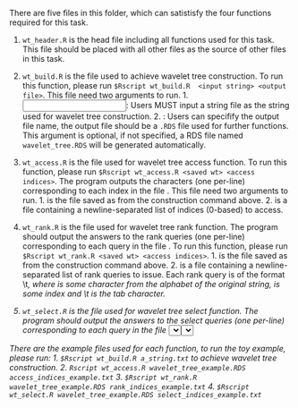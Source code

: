 There are five files in this folder, which can satistisfy the four functions required for this task.
  1. `wt_header.R` is the head file including all functions used for this task. 
  This file should be placed with all other files as the source of other files in this task.
  
  
  2. `wt_build.R` is the file used to achieve wavelet tree construction. 
  To run this function, please run `$Rscript wt_build.R  <input string> <output file>`. 
  This file need two arguments to run.
          1. <input string>: Users MUST input a string file as the string used for wavelet tree construction.
          2. <output file>: Users can specifify the output file name, the output file should be a `.RDS` file used for further functions. This argument is optional, if not specified, a RDS file named `wavelet_tree.RDS` will be generated automatically.
  
  
  3. `wt_access.R` is the file used for wavelet tree access function. 
  To run this function, please run `$Rscript wt_access.R <saved wt> <access indices>`. 
  The program outputs the characters (one per-line) corresponding to each index in the file <access indices>.
  This file need two arguments to run.
            1. <saved wt> is the file saved as <output file> from the construction command above.
            2. <access indices> is a file containing a newline-separated list of indices (0-based) to access. 
            
            
  4. `wt_rank.R` is the file used for wavelet tree rank function. 
  The program should output the answers to the rank queries (one per-line) corresponding to each query in the file <rank queries>.
  To run this function, please run `$Rscript wt_rank.R <saved wt> <access indices>`.
          1. <saved wt> is the file saved as <output file> from the construction command above.
          2. <rank queries> is a file containing a newline-separated list of rank queries to issue. 
          Each rank query is of the format <c>\t<i>, where <c> is some character from the alphabet of the original string, 
          <i> is some index and \t is the tab character.
          
          
  5. `wt_select.R` is the file used for wavelet tree select function. 
  The program should output the answers to the select queries (one per-line) corresponding to each query in the file <select queries>.
  To run this function, please run `$Rscript wt_select.R <saved wt> <access indices>`.
          1. <saved wt> is the file saved as <output file> from the construction command above.
          2. <select queries> is a file containing a newline-separated list of select queries to issue. 
          Each select query is of the format <c>\t<i>, where <c> is some character from the alphabet of the original string, 
          <i> is the occurrence of the character <c> for one wishes to know the index (again, \t is the tab character). 
          
          
  There are the example files used for each function, to run the toy example, please run:
          1. `$Rscript wt_build.R a_string.txt` to achieve wavelet tree construction.
          2. `Rscript wt_access.R wavelet_tree_example.RDS access_indices_example.txt`
          3. `$Rscript wt_rank.R wavelet_tree_example.RDS rank_indices_example.txt`
          4. `$Rscript wt_select.R wavelet_tree_example.RDS select_indices_example.txt`
